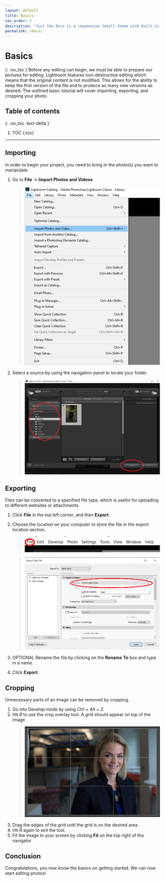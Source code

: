 ```yaml
---
layout: default
title: Basics
nav_order: 2
description: "Just the Docs is a responsive Jekyll theme with built-in search that is easily customizable and hosted on GitHub Pages."
permalink: /docs/
---
```


# Basics
{: .no_toc }
Before any editing can begin, we must be able to prepare our pictures for editing. Lightroom features non-destructive editing which means that the original content is not modified. This allows for the ability to keep the first version of the file and to produce as many new versions as desired. The outlined basic tutorial will cover importing, exporting, and cropping your photo.

## Table of contents
{: .no_toc .text-delta }

1. TOC
{:toc}

---

## Importing
In order to begin your project, you need to bring in the photo(s) you want to manipulate.
1. Go to **File** -> **Import Photos and Videos**
    >![Import1](https://raw.githubusercontent.com/jmajam/hans-and-justin-lightroom/gh-pages/docs/images/Importing1.png)

2. Select a source by using the navigation panel to locate your folder.

    >![Import2](https://raw.githubusercontent.com/jmajam/hans-and-justin-lightroom/gh-pages/docs/images/Importing2.png)

## Exporting
Files can be converted to a specified file type, which is useful for uploading to different websites or attachments.
1. Click **File** in the top left corner, and then **Export**.

2. Choose the location on your computer to store the file in the export location section.
    >![Export1](https://raw.githubusercontent.com/jmajam/hans-and-justin-lightroom/gh-pages/docs/images/Portrait/show_files_in_menu.png)

    >![Export1](https://raw.githubusercontent.com/jmajam/hans-and-justin-lightroom/gh-pages/docs/images/Portrait/show_export_menu.png)

3. OPTIONAL  Rename the file by clicking on the **Rename To** box and type in a name.
4. Click **Export**.
    
## Cropping
Unnecessary parts of an image can be removed by cropping.
1. Go into Develop mode by using _Ctrl_ _+_ _Alt_ _+_ _2_. 
2. Hit _R_ to use the crop overlay tool. A grid should appear on top of the image.
    >![Export1](https://raw.githubusercontent.com/jmajam/hans-and-justin-lightroom/gh-pages/docs/images/Portrait/Crop_Step.PNG)
3. Drag the edges of the grid until the grid is on the desired area.
4. Hit _R_ again to exit the tool.
5. Fit the image to your screen by clicking **Fit** on the top right of the navigator

## Conclusion
Congratulations, you now know the basics on getting started. We can now start editing photos!

